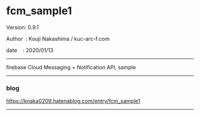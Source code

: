 ﻿# fcm_sample1

 Version: 0.9.1

 Author  : Kouji Nakashima / kuc-arc-f.com

 date    : 2020/01/13

***

firebase Cloud Messaging + Notification API, sample

***
### blog

https://knaka0209.hatenablog.com/entry/fcm_sample1

***

